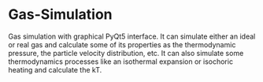 # Gas-Simulation
Gas simulation with graphical PyQt5 interface. It can simulate either an ideal or real gas and calculate some of  its properties as the thermodynamic pressure, the particle velocity distribution, etc. It can also simulate some thermodynamics processes like an isothermal expansion or isochoric heating and calculate the kT.
